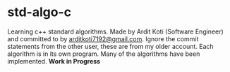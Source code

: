 # std-algo-c
Learning c++ standard algorithms.
Made by Ardit Koti (Software Engineer) and committed to by arditkoti7192@gmail.com.
Ignore the commit statements from the other user, these are from my older account.
Each algorithm is in its own program.
Many of the algorithms have been implemented.
**Work in Progress**